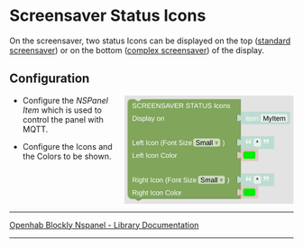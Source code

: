 # Screensaver Status Icons

On the screensaver, two status Icons can be displayed on the top ([standard screensaver](https://docs.nspanel.pky.eu/img/screensaver.png)) or on the bottom ([complex screensaver](https://docs.nspanel.pky.eu/img/screensaver2.png)) of the display.

## Configuration

[<img src="img/blockLibrary_nspanel_screensaver_screensaverStatusIcons.png" align="right" width="300">](img/blockLibrary_nspanel_screensaver_screensaverStatusIcons.png)

- Configure the *NSPanel Item* which is used to control the panel with MQTT.

- Configure the Icons and the Colors to be shown.

<br clear="right"/>

---

[Openhab Blockly Nspanel - Library Documentation](README.md)

---
